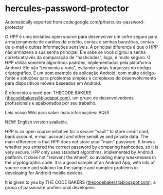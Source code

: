 # hercules-password-protector
Automatically exported from code.google.com/p/hercules-password-protector

O HPP é uma iniciativa open source para desenvolver um cofre seguro para armazenamento de cartões de crédito, contas e senhas bancárias, contas de e-mail e outras informações sensíveis. A principal diferença é que o HPP não armazena a sua senha principal. Ele sabe se você digitou a senha correta através da comparação de "hashcodes", logo, é muito seguro. O HPP utiliza somente algoritmos padrões, implementados pela plataforma Android. Ele não "reinventa a roda", evitando várias fraquezas no código criptográfico. É um bom exemplo de aplicação Android, com muito código-fonte e soluções para problemas simples e complexos do desenvolvimento para dispositivos móveis baseados em Android.

É oferecido a você por: THECODE BAKERS (thecodebakers@blogspot.com), um grupo de desenvolvedores profissionais e apaixonados por seu trabalho.

Leia nosso Wiki para saber mais informações: AQUI

NEW! English version available.

HPP is an open source initiative for a secure "vault" to store credit card, bank account, e-mail account and other sensitive and private data. The main difference is that HPP does not store your "main" password. It knows whether you entered the correct password by comparing hashcodes, so it is very secure. HPP only uses standard algorithms, implemented by Android platform. It does not "reinvent the wheel", so avoiding many weaknesses in the cryptographic code. It is a good sample of an Android App, with lots of source code and solution for the sample and complex problems in developing for Android mobile devices.

It is given to you by THE CODE BAKERS (thecodebakers@blogspot.com), a group of passionate professional developers.

